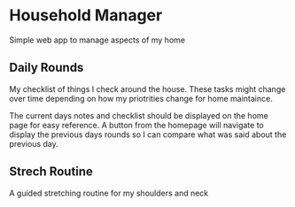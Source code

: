 # Household Manager
Simple web app to manage aspects of my home

## Daily Rounds
My checklist of things I check around the house.
These tasks might change over time depending on how my priotrities change for home maintaince.

The current days notes and checklist should be displayed on the home page for easy reference.
A button from the homepage will navigate to display the previous days rounds so I can compare what was said about the previous day.

## Strech Routine
A guided stretching routine for my shoulders and neck